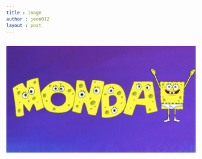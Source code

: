 ```yaml
---
title : image
author : jeon012
layout : post
---
```

<img src="{{ 'assets/images/pic03.jpg' | relative_url }}" alt="" />
<img src = "maxresdefault.jpg" />
